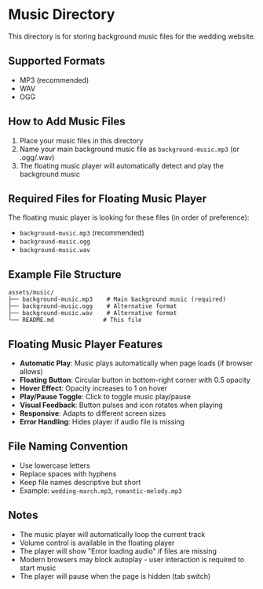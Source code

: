 # Music Directory

This directory is for storing background music files for the wedding website.

## Supported Formats

- MP3 (recommended)
- WAV
- OGG

## How to Add Music Files

1. Place your music files in this directory
2. Name your main background music file as `background-music.mp3` (or .ogg/.wav)
3. The floating music player will automatically detect and play the background music

## Required Files for Floating Music Player

The floating music player is looking for these files (in order of preference):

- `background-music.mp3` (recommended)
- `background-music.ogg`
- `background-music.wav`

## Example File Structure

```
assets/music/
├── background-music.mp3    # Main background music (required)
├── background-music.ogg    # Alternative format
├── background-music.wav    # Alternative format
└── README.md              # This file
```

## Floating Music Player Features

- **Automatic Play**: Music plays automatically when page loads (if browser allows)
- **Floating Button**: Circular button in bottom-right corner with 0.5 opacity
- **Hover Effect**: Opacity increases to 1 on hover
- **Play/Pause Toggle**: Click to toggle music play/pause
- **Visual Feedback**: Button pulses and icon rotates when playing
- **Responsive**: Adapts to different screen sizes
- **Error Handling**: Hides player if audio file is missing

## File Naming Convention

- Use lowercase letters
- Replace spaces with hyphens
- Keep file names descriptive but short
- Example: `wedding-march.mp3`, `romantic-melody.mp3`

## Notes

- The music player will automatically loop the current track
- Volume control is available in the floating player
- The player will show "Error loading audio" if files are missing
- Modern browsers may block autoplay - user interaction is required to start music
- The player will pause when the page is hidden (tab switch)

